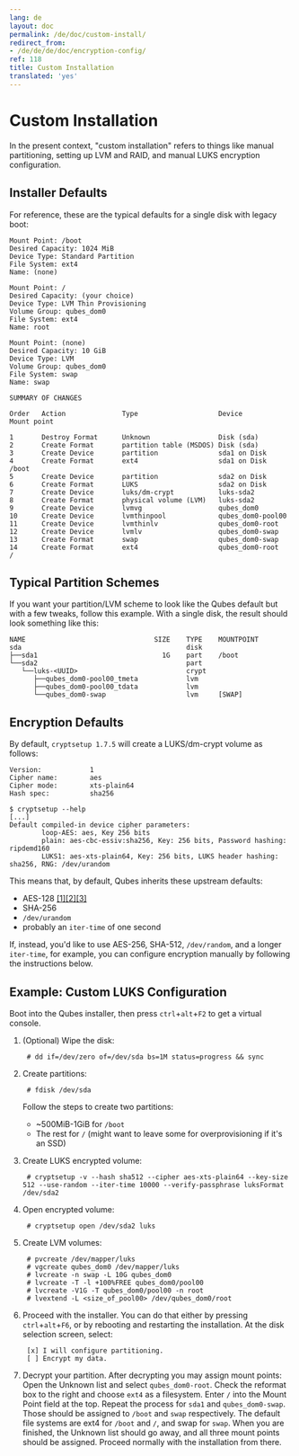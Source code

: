 ```yaml
---
lang: de
layout: doc
permalink: /de/doc/custom-install/
redirect_from:
- /de/de/de/doc/encryption-config/
ref: 118
title: Custom Installation
translated: 'yes'
---
```


# Custom Installation

In the present context, "custom installation" refers to things like manual partitioning, setting up LVM and RAID, and manual LUKS encryption configuration.


## Installer Defaults

For reference, these are the typical defaults for a single disk with legacy boot:

~~~
Mount Point: /boot
Desired Capacity: 1024 MiB
Device Type: Standard Partition
File System: ext4
Name: (none)

Mount Point: /
Desired Capacity: (your choice)
Device Type: LVM Thin Provisioning
Volume Group: qubes_dom0
File System: ext4
Name: root

Mount Point: (none)
Desired Capacity: 10 GiB
Device Type: LVM
Volume Group: qubes_dom0
File System: swap
Name: swap
~~~

~~~
SUMMARY OF CHANGES

Order   Action              Type                    Device              Mount point

1       Destroy Format      Unknown                 Disk (sda)
2       Create Format       partition table (MSDOS) Disk (sda)
3       Create Device       partition               sda1 on Disk
4       Create Format       ext4                    sda1 on Disk        /boot
5       Create Device       partition               sda2 on Disk
6       Create Format       LUKS                    sda2 on Disk
7       Create Device       luks/dm-crypt           luks-sda2
8       Create Format       physical volume (LVM)   luks-sda2
9       Create Device       lvmvg                   qubes_dom0
10      Create Device       lvmthinpool             qubes_dom0-pool00
11      Create Device       lvmthinlv               qubes_dom0-root
12      Create Device       lvmlv                   qubes_dom0-swap
13      Create Format       swap                    qubes_dom0-swap
14      Create Format       ext4                    qubes_dom0-root     /
~~~


## Typical Partition Schemes

If you want your partition/LVM scheme to look like the Qubes default but with a few tweaks, follow this example.
With a single disk, the result should look something like this:

~~~
NAME                                SIZE    TYPE    MOUNTPOINT
sda                                         disk
├──sda1                               1G    part    /boot
└──sda2                                     part
   └──luks-<UUID>                           crypt
      ├──qubes_dom0-pool00_tmeta            lvm
      ├──qubes_dom0-pool00_tdata            lvm
      └──qubes_dom0-swap                    lvm     [SWAP]
~~~


## Encryption Defaults

By default, `cryptsetup 1.7.5` will create a LUKS/dm-crypt volume as follows:

~~~
Version:            1
Cipher name:        aes
Cipher mode:        xts-plain64
Hash spec:          sha256
~~~

~~~
$ cryptsetup --help
[...]
Default compiled-in device cipher parameters:
        loop-AES: aes, Key 256 bits
        plain: aes-cbc-essiv:sha256, Key: 256 bits, Password hashing: ripdemd160
        LUKS1: aes-xts-plain64, Key: 256 bits, LUKS header hashing: sha256, RNG: /dev/urandom
~~~

This means that, by default, Qubes inherits these upstream defaults:

 - AES-128 [[1]][cryptsetup-faq][[2]][dm-crypt][[3]][tomb-238]
 - SHA-256
 - `/dev/urandom`
 - probably an `iter-time` of one second

If, instead, you'd like to use AES-256, SHA-512, `/dev/random`, and a longer `iter-time`, for example, you can configure encryption manually by following the instructions below.


## Example: Custom LUKS Configuration

Boot into the Qubes installer, then press `ctrl`+`alt`+`F2` to get a virtual console.

1. (Optional) Wipe the disk:

        # dd if=/dev/zero of=/dev/sda bs=1M status=progress && sync

2. Create partitions:

        # fdisk /dev/sda

   Follow the steps to create two partitions:
   
   - ~500MiB-1GiB for `/boot`
   - The rest for `/` (might want to leave some for overprovisioning if it's an SSD)

4. Create LUKS encrypted volume:

        # cryptsetup -v --hash sha512 --cipher aes-xts-plain64 --key-size 512 --use-random --iter-time 10000 --verify-passphrase luksFormat /dev/sda2

5. Open encrypted volume:

        # cryptsetup open /dev/sda2 luks

6. Create LVM volumes:

        # pvcreate /dev/mapper/luks
        # vgcreate qubes_dom0 /dev/mapper/luks
        # lvcreate -n swap -L 10G qubes_dom0
        # lvcreate -T -l +100%FREE qubes_dom0/pool00
        # lvcreate -V1G -T qubes_dom0/pool00 -n root
        # lvextend -L <size_of_pool00> /dev/qubes_dom0/root

8. Proceed with the installer. You can do that either by pressing `ctrl`+`alt`+`F6`, or by rebooting and restarting the installation.
   At the disk selection screen, select:

        [x] I will configure partitioning.
        [ ] Encrypt my data.

9. Decrypt your partition. After decrypting you may assign mount points:
   Open the Unknown list and select `qubes_dom0-root`. Check the reformat box to the right and choose `ext4` as a filesystem. Enter `/` into the Mount Point field at the top.
   Repeat the process for `sda1` and `qubes_dom0-swap`. Those should be assigned to `/boot` and `swap` respectively.
   The default file systems are ext4 for `/boot` and `/`, and swap for `swap`.
   When you are finished, the Unknown list should go away, and all three mount points should be assigned. Proceed normally with the installation from there.


[cryptsetup-faq]: https://gitlab.com/cryptsetup/cryptsetup/wikis/FrequentlyAskedQuestions
[dm-crypt]: https://wiki.archlinux.org/index.php/dm-crypt/Device_encryption
[tomb-238]: https://github.com/dyne/Tomb/issues/238